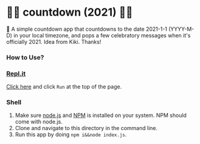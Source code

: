 # 🎉🎉 countdown (2021) 🎉🎉

🎉 A simple countdown app that countdowns to the date 2021-1-1 (YYYY-M-D) in your local timezone, and pops a few celebratory messages when it's officially 2021. Idea from Kiki. Thanks!

### How to Use?

### [Repl.it](https://repl.it/@marcus0007/2021countdown#README.md)

[Click here](https://repl.it/@marcus0007/2021countdown#README.md) and click `Run` at the top of the page.

### Shell

1. Make sure [node.js](https://nodejs.com) and [NPM](https://npmjs.com) is installed on your system. NPM should come with node.js.
2. Clone and navigate to this directory in the command line.
3. Run this app by doing `npm i&&node index.js`.
